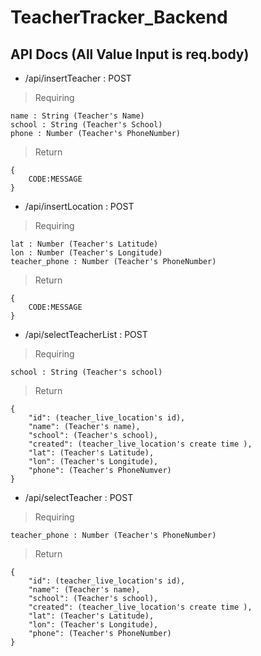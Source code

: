 # TeacherTracker_Backend


## API Docs (All Value Input is req.body)

* /api/insertTeacher : POST

> Requiring

    name : String (Teacher's Name)
    school : String (Teacher's School)
    phone : Number (Teacher's PhoneNumber)
    
> Return

	{
		CODE:MESSAGE
	}


* /api/insertLocation : POST

> Requiring

    lat : Number (Teacher's Latitude)
    lon : Number (Teacher's Longitude)
    teacher_phone : Number (Teacher's PhoneNumber)
    
> Return

	{
		CODE:MESSAGE
	}


* /api/selectTeacherList : POST

> Requiring

    school : String (Teacher's school)
    
> Return

    {
        "id": (teacher_live_location's id),
        "name": (Teacher's name),
        "school": (Teacher's school),
        "created": (teacher_live_location's create time ),
        "lat": (Teacher's Latitude),
        "lon": (Teacher's Longitude),
        "phone": (Teacher's PhoneNumver)
    }


* /api/selectTeacher : POST

> Requiring

    teacher_phone : Number (Teacher's PhoneNumber)
    
> Return

    {
        "id": (teacher_live_location's id),
        "name": (Teacher's name),
        "school": (Teacher's school),
        "created": (teacher_live_location's create time ),
        "lat": (Teacher's Latitude),
        "lon": (Teacher's Longitude),
        "phone": (Teacher's PhoneNumber)
    }


